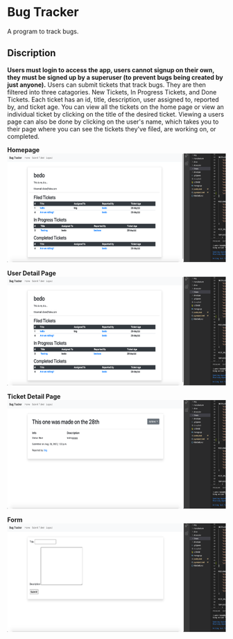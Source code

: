 # Bug Tracker

A program to track bugs.

## Discription

**Users must login to access the app, users cannot signup on their own, they must be signed up by a superuser (to prevent bugs being created by just anyone).** Users can submit tickets that track bugs. They are then filtered into three catagories. New Tickets, In Progress Tickets, and Done Tickets. Each ticket has an id, title, description, user assigned to, reported by, and ticket age. You can view all the tickets on the home page or view an individual ticket by clicking on the title of the desired ticket. Viewing a users page can also be done by clicking on the user's name, which takes you to their page where you can see the tickets they've filed, are working on, or completed.

**Homepage**
<br/>
<img height="250" src="imgs/Screen Shot 2020-09-24 at 4.14.54 PM.png" />

**User Detail Page**
<img height="250" src="imgs/Screen Shot 2020-09-24 at 4.14.54 PM.png" />

**Ticket Detail Page**
<img height="250" src="imgs/Screen Shot 2020-09-24 at 4.14.42 PM.png" />

**Form**
<img height="250" src="imgs/Screen Shot 2020-09-24 at 4.14.36 PM.png" />
